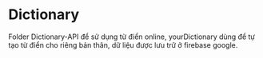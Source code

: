 # Dictionary
Folder Dictionary-API để sử dụng từ điển online, yourDictionary dùng để tự tạo từ điển cho riêng bản thân, dữ liệu được lưu trữ ở firebase google.
